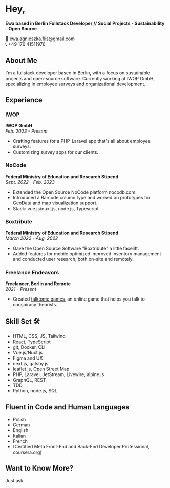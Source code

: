 # Hey, 
**Ewa based in Berlin** 
**Fullstack Developer // Social Projects - Sustainability - Open Source**

📧 ewa.agnieszka.flis@gmail.com  
📞 +49 176 41511976  

## About Me 
I'm a fullstack developer based in Berlin, with a focus on sustainable projects and open-source software. Currently working at IWOP GmbH, specializing in employee surveys and organizational development.

## Experience 

### [IWOP]([url](https://iwop.eu/))
**IWOP GmbH**  
_Feb. 2023 - Present_  
- Crafting features for a PHP-Laravel app that's all about employee surveys.  
- Customizing survey apps for our clients.

### NoCode
**Federal Ministry of Education and Research Stipend**  
_Sept. 2022 - Feb. 2023_  
- Extended the Open Source NoCode platform nocodb.com.
- Introduced a Barcode column type and worked on prototypes for GeoData and map visualization support.  
- Stack: vue.js/nuxt.js, node.js, Typescript  

### Boxtribute
**Federal Ministry of Education and Research Stipend**  
_March 2022 - Aug. 2022_  
- Gave the Open Source Software "Boxtribute" a little facelift.
- Added features for mobile optimized improved inventory management and conducted user research, both on-site and remotely.

### Freelance Endeavors
**Freelancer, Berlin and Remote**  
_2021 - Present_  
- Created [talktome.games](https://www.talktome.games), an online game that helps you talk to conspiracy theorists.

## Skill Set 🛠️
- HTML, CSS, JS, Tailwind
- React, TypeScript
- git, Docker, CLI
- Vue.js/Nuxt.js
- Figma and UX
- next.js, gatsby.js
- leaflet.js, Open Street Map
- PHP, Laravel, JetStream, Livewire, alpine.js
- GraphQL, REST
- TDD
- Python, node.js, SQL

## Fluent in Code and Human Languages 
- Polish
- German
- English
- Italian
- French
- (Certified Meta Front-End and Back-End Developer Professional, coursera.org)


## Want to Know More? 
Just ask.
